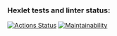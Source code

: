 ### Hexlet tests and linter status:
[![Actions Status](https://github.com/packman1783/java-project-61/workflows/hexlet-check/badge.svg)](https://github.com/packman1783/java-project-61/actions)
[![Maintainability](https://api.codeclimate.com/v1/badges/9ad08bb86331954798e2/maintainability)](https://codeclimate.com/github/packman1783/java-project-61/maintainability)  
<script async id="asciicast-605125" src="https://asciinema.org/a/605125.js"></script>
<script async id="asciicast-605260" src="https://asciinema.org/a/605260.js"></script>
<script async id="asciicast-605414" src="https://asciinema.org/a/605414.js"></script>

